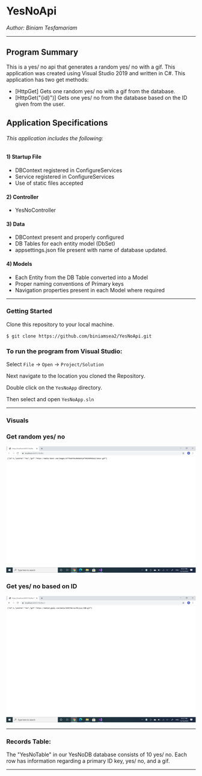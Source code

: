 # YesNoApi  
*Author: Biniam Tesfamariam*

----

## Program Summary 
This is a yes/ no api that generates a random yes/ no with a gif. This application was created using Visual Studio 2019 and written in C#. This application has two get methods: 

- [HttpGet] Gets one random yes/ no with a gif from the database.  
- [HttpGet("{id}")] Gets one yes/ no from the database based on the ID given from the user.   

## Application Specifications
###### This application includes the following:  

#### 1) Startup File 
- DBContext registered in ConfigureServices  
- Service registered in ConfigureServices    
- Use of static files accepted  

#### 2) Controller  
- YesNoController  

#### 3) Data  
- DBContext present and properly configured  
- DB Tables for each entity model (DbSet<YesNo>)  
- appsettings.json file present with name of database updated.  
 
#### 4) Models  
- Each Entity from the DB Table converted into a Model  
- Proper naming conventions of Primary keys  
- Navigation properties present in each Model where required  
---

### Getting Started
Clone this repository to your local machine.

```
$ git clone https://github.com/biniamsea2/YesNoApi.git
```

### To run the program from Visual Studio:
Select ```File``` -> ```Open``` -> ```Project/Solution```

Next navigate to the location you cloned the Repository.

Double click on the ```YesNoApp``` directory.

Then select and open ```YesNoApp.sln```

---

### Visuals

### Get random yes/ no
![Image 1](https://github.com/biniamsea2/YesNoApi/blob/main/Screenshot%20(15).png)
### Get yes/ no based on ID
![Image 1](https://github.com/biniamsea2/YesNoApi/blob/main/Screenshot%20(16).png)

---
### Records Table:  
The "YesNoTable" in our YesNoDB database consists of 10 yes/ no. Each row has information regarding a primary ID key, yes/ no, and a gif. 

---
